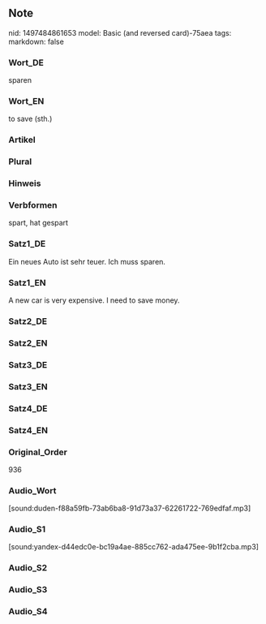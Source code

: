 ## Note
nid: 1497484861653
model: Basic (and reversed card)-75aea
tags: 
markdown: false

### Wort_DE
sparen

### Wort_EN
to save (sth.)

### Artikel


### Plural


### Hinweis


### Verbformen
spart, hat gespart

### Satz1_DE
Ein neues Auto ist sehr teuer. Ich muss sparen.

### Satz1_EN
A new car is very expensive. I need to save money.

### Satz2_DE


### Satz2_EN


### Satz3_DE


### Satz3_EN


### Satz4_DE


### Satz4_EN


### Original_Order
936

### Audio_Wort
[sound:duden-f88a59fb-73ab6ba8-91d73a37-62261722-769edfaf.mp3]

### Audio_S1
[sound:yandex-d44edc0e-bc19a4ae-885cc762-ada475ee-9b1f2cba.mp3]

### Audio_S2


### Audio_S3


### Audio_S4

